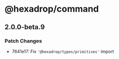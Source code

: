 # @hexadrop/command

## 2.0.0-beta.9

### Patch Changes

- 7641e17: Fix `'@hexadrop/types/primitives'` import
